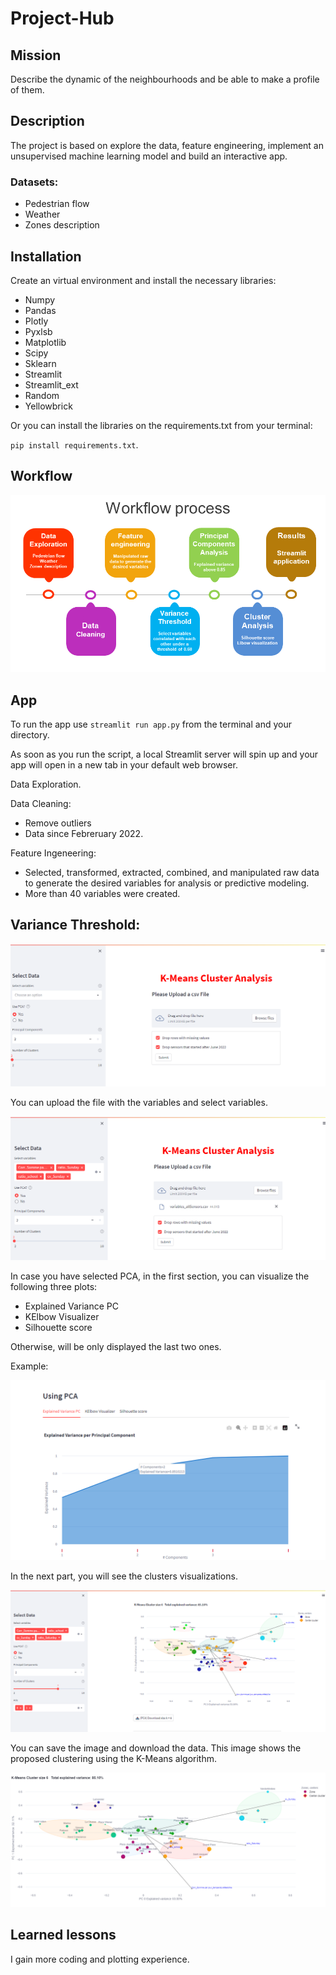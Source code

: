 # Project-Hub

## Mission 
Describe the dynamic of the neighbourhoods and be able to make a profile of them. 

## Description
The project is based on explore the data, feature engineering, implement an unsupervised machine learning model and build an interactive app.

### Datasets:
+ Pedestrian flow  
+ Weather   
+ Zones description   

## Installation
Create an virtual environment and install the necessary libraries:
- Numpy 
- Pandas 
- Plotly
- Pyxlsb
- Matplotlib 
- Scipy 
- Sklearn
- Streamlit 
- Streamlit_ext
- Random
- Yellowbrick 

Or you can install the libraries on the requirements.txt from your terminal:

`pip install requirements.txt`.


## Workflow

![workflow](./assets/workflow.png)


## App
To run the app use `streamlit run app.py` from the terminal and your directory.

As soon as you run the script, a local Streamlit server will spin up and your app will open in a new tab in your default web browser.  
  
Data Exploration.

Data Cleaning: 
   - Remove outliers
   - Data since Febreruary 2022.

Feature Ingeneering:
   - Selected, transformed, extracted, combined, and manipulated raw data to generate the desired variables for analysis or predictive modeling.
   - More than 40 variables were created.

Variance Threshold:
   -


![app](./assets/app.png)
   
   
You can upload the file with the variables and select variables.

![variables](./assets/select_variables.png)

In case you have selected PCA, in the first section, you can visualize the following three plots:

- Explained Variance PC
- KElbow Visualizer
- Silhouette score

Otherwise, will be only displayed the last two ones.   

Example:   

![Example](./assets/explained_variance.png)  
  
  

In the next part, you will see the clusters visualizations. 

![Cluster visualization](./assets/cluster_viz_app.png)    
  
  
You can save the image and download the data. 
This image shows the proposed clustering using the K-Means algorithm.  
  
  ![Cluster image](./assets/cluster_img_app.png)    


## Learned lessons

I gain more coding and plotting experience.



